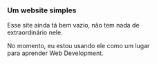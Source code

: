 ### Um website simples
Esse site ainda tá bem vazio, não tem nada de  
extraordinário nele.

No momento, eu estou usando ele como um lugar  
para aprender Web Development.  
